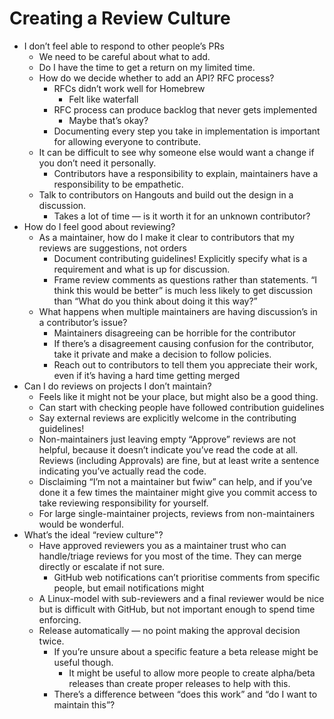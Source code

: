 # Creating a Review Culture

- I don’t feel able to respond to other people’s PRs
	- We need to be careful about what to add.
	- Do I have the time to get a return on my limited time.
	- How do we decide whether to add an API? RFC process?
		- RFCs didn’t work well for Homebrew
			- Felt like waterfall
		- RFC process can produce backlog that never gets implemented
			- Maybe that’s okay?
		- Documenting every step you take in implementation is important for allowing everyone to contribute.
	- It can be difficult to see why someone else would want a change if you don’t need it personally.
		- Contributors have a responsibility to explain, maintainers have a responsibility to be empathetic.
	- Talk to contributors on Hangouts and build out the design in a discussion.
		- Takes a lot of time — is it worth it for an unknown contributor?
- How do I feel good about reviewing?
	- As a maintainer, how do I make it clear to contributors that my reviews are suggestions, not orders
		- Document contributing guidelines! Explicitly specify what is a requirement and what is up for discussion.
		- Frame review comments as questions rather than statements. “I think this would be better” is much less likely to get discussion than “What do you think about doing it this way?”
	- What happens when multiple maintainers are having discussion’s in a contributor’s issue?
		- Maintainers disagreeing can be horrible for the contributor
		- If there’s a disagreement causing confusion for the contributor, take it private and make a decision to follow policies.
		- Reach out to contributors to tell them you appreciate their work, even if it’s having a hard time getting merged
- Can I do reviews on projects I don’t maintain?
	- Feels like it might not be your place, but might also be a good thing.
	- Can start with checking people have followed contribution guidelines
	- Say external reviews are explicitly welcome in the contributing guidelines!
	- Non-maintainers just leaving empty “Approve” reviews are not helpful, because it doesn’t indicate you’ve read the code at all. Reviews (including Approvals) are fine, but at least write a sentence indicating you’ve actually read the code.
	- Disclaiming “I’m not a maintainer but fwiw” can help, and if you’ve done it a few times the maintainer might give you commit access to take reviewing responsibility for yourself.
	- For large single-maintainer projects, reviews from non-maintainers would be wonderful.
- What’s the ideal “review culture"?
	- Have approved reviewers you as a maintainer trust who can handle/triage reviews for you most of the time. They can merge directly or escalate if not sure.
		- GitHub web notifications can’t prioritise comments from specific people, but email notifications might
	- A Linux-model with sub-reviewers and a final reviewer would be nice but is difficult with GitHub, but not important enough to spend time enforcing.
	- Release automatically — no point making the approval decision twice.
		- If you’re unsure about a specific feature a beta release might be useful though.
			- It might be useful to allow more people to create alpha/beta releases than create proper releases to help with this.
		- There’s a difference between “does this work” and “do I want to maintain this”?
